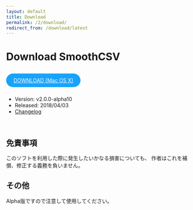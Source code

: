 ```yaml
---
layout: default
title: Download
permalink: /2/download/
redirect_from: /download/latest
---
```

 
Download SmoothCSV
====


<a href="https://github.com/kohii/smoothcsv/releases/download/v2.0.0-alpha10/SmoothCSV-2.0.0-alpha10.dmg"
    target="_blank"
    style="background: #18a3fa; color: #fff; border: 0; outline: none; border-radius: 20px; font-size: 14px; padding: 10px 20px; display: inline-block; margin: 10px 0;">
    DOWNLOAD (Mac OS X)
</a><br>

- Version: v2.0.0-alpha10
- Released: 2018/04/03
- <a href="https://github.com/kohii/smoothcsv/releases/tag/v2.0.0-alpha10" target="_blank">Changelog</a>

<br>


## 免責事項

このソフトを利用した際に発生したいかなる損害についても、 作者はこれを補償、修正する義務を負いません。

## その他

Alpha版ですので注意して使用してください。